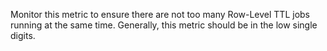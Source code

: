 Monitor this metric to ensure there are not too many Row-Level TTL jobs running at the same time. Generally, this metric should be in the low single digits.